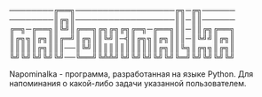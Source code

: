 ────────╔══╗──────────────────╔╗─╔╗──────
────────║╔╗║──────────────────║║─║║──────
╔═╗─╔══╗║╚╝║╔══╗╔╗╔╗╔╗╔═╗─╔══╗║║─║║╔╗╔══╗
║╔╗╗║╔╗║║╔═╝║╔╗║║╚╝║─╣║╔╗╗║╔╗║║║─║╚╝╝║╔╗║
║║║║║╔╗║║║──║╚╝║║║║║║║║║║║║╔╗║║╚╗║╔╗╗║╔╗║
╚╝╚╝╚╝╚╝╚╝──╚══╝╚╩╩╝╚╝╚╝╚╝╚╝╚╝╚═╝╚╝╚╝╚╝╚╝

Napominalka - программа, разработанная на языке Python. Для напоминания о какой-либо задачи указанной пользователем.
